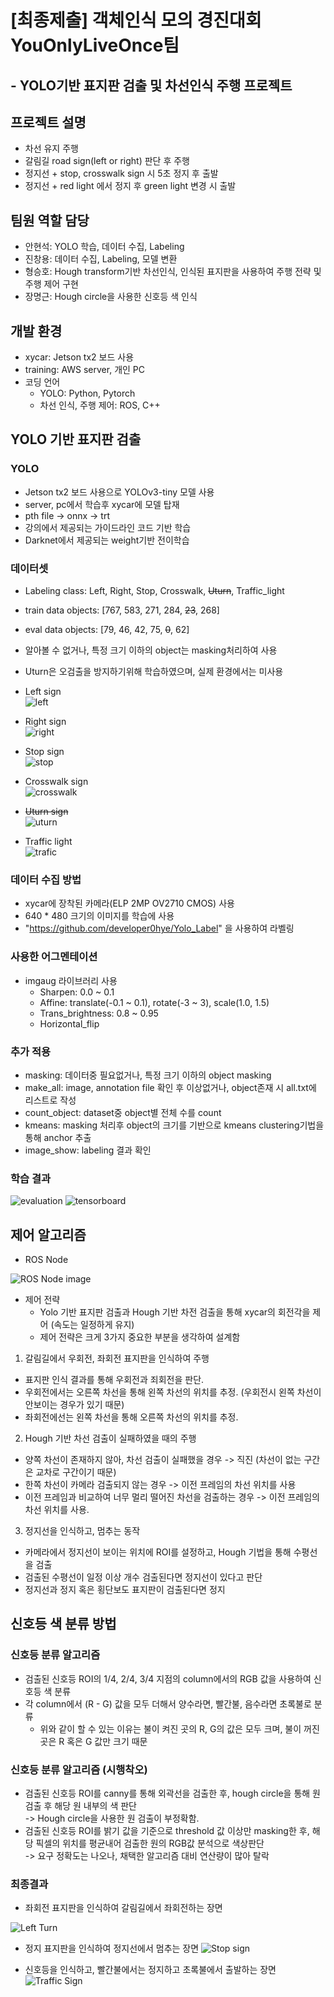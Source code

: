 # [최종제출] 객체인식 모의 경진대회 YouOnlyLiveOnce팀
## - YOLO기반 표지판 검출 및 차선인식 주행 프로젝트  

## 프로젝트 설명
- 차선 유지 주행
- 갈림길 road sign(left or right) 판단 후 주행
- 정지선 + stop, crosswalk sign 시 5초 정지 후 출발
- 정지선 + red light 에서 정지 후 green light 변경 시 출발

## 팀원 역할 담당
- 안현석: YOLO 학습, 데이터 수집, Labeling
- 진창용: 데이터 수집, Labeling, 모델 변환
- 형승호: Hough transform기반 차선인식, 인식된 표지판을 사용하여 주행 전략 및 주행 제어 구현
- 장명근: Hough circle을 사용한 신호등 색 인식 

## 개발 환경
- xycar: Jetson tx2 보드 사용
- training: AWS server, 개인 PC
- 코딩 언어
  - YOLO: Python, Pytorch
  - 차선 인식, 주행 제어: ROS, C++

## YOLO 기반 표지판 검출
### YOLO
- Jetson tx2 보드 사용으로 YOLOv3-tiny 모델 사용
- server, pc에서 학습후 xycar에 모델 탑재
- pth file -> onnx -> trt
- 강의에서 제공되는 가이드라인 코드 기반 학습
- Darknet에서 제공되는 weight기반 전이학습

### 데이터셋
- Labeling class: Left, Right, Stop, Crosswalk, ~~Uturn~~, Traffic_light  
- train data objects: [767, 583, 271, 284, ~~23~~, 268]  
- eval data objects: [79, 46, 42, 75, ~~0~~, 62]   
- 알아볼 수 없거나, 특정 크기 이하의 object는 masking처리하여 사용  
- Uturn은 오검출을 방지하기위해 학습하였으며, 실제 환경에서는 미사용
- Left sign  
![left](https://user-images.githubusercontent.com/42567320/215160123-76c039d4-3ebb-41cb-a5da-c167fa74ff71.png)

- Right sign  
![right](https://user-images.githubusercontent.com/42567320/215160139-0e901690-72b8-41a5-8b06-e89b47acccc4.png)

- Stop sign  
![stop](https://user-images.githubusercontent.com/42567320/215160166-0289b56f-b245-4d65-a0d2-ade6162c8e47.png)

- Crosswalk sign  
![crosswalk](https://user-images.githubusercontent.com/42567320/215160219-b6f91f9b-95b8-4e37-b521-284584e2547c.png)

- ~~Uturn sign~~  
![uturn](https://user-images.githubusercontent.com/42567320/215160241-20824526-6971-417d-9cfb-fc4af4080829.png)

- Traffic light  
![trafic](https://user-images.githubusercontent.com/42567320/215160258-60707c09-f568-4c56-a6a9-d4e75a14a182.png)


### 데이터 수집 방법
- xycar에 장착된 카메라(ELP 2MP OV2710 CMOS) 사용
- 640 * 480 크기의 이미지를 학습에 사용
- "https://github.com/developer0hye/Yolo_Label" 을 사용하여 라벨링 

### 사용한 어그멘테이션  
- imgaug 라이브러리 사용
  - Sharpen: 0.0 ~ 0.1  
  - Affine: translate(-0.1 ~ 0.1), rotate(-3 ~ 3), scale(1.0, 1.5)  
  - Trans_brightness: 0.8 ~ 0.95  
  - Horizontal_flip  

### 추가 적용
- masking: 데이터중 필요없거나, 특정 크기 이하의 object masking  
- make_all: image, annotation file 확인 후 이상없거나, object존재 시 all.txt에 리스트로 작성   
- count_object: dataset중 object별 전체 수를 count  
- kmeans: masking 처리후 object의 크기를 기반으로 kmeans clustering기법을 통해 anchor 추출  
- image_show: labeling 결과 확인  


### 학습 결과
![evaluation](https://user-images.githubusercontent.com/42567320/215160737-7ac445b2-d397-4769-8892-e00396903fb9.png)
![tensorboard](https://user-images.githubusercontent.com/42567320/215160297-05a0b4e5-a69b-4125-8534-ca884e95c5f3.png)

## 제어 알고리즘
- ROS Node

 ![ROS Node image](https://github.com/prgrms-ad-devcourse/ad-4-object-detection-project/blob/YouOnlyLiveOnce/Xycar_Control/Result%20Image/ROS%20Node.PNG)
- 제어 전략
  - Yolo 기반 표지판 검출과 Hough 기반 차전 검출을 통해 xycar의 회전각을 제어 (속도는 일정하게 유지)
  - 제어 전략은 크게 3가지 중요한 부분을 생각하여 설계함
  
1. 갈림길에서 우회전, 좌회전 표지판을 인식하여 주행
  - 표지판 인식 결과를 통해 우회전과 죄회전을 판단.
  - 우회전에서는 오른쪽 차선을 통해 왼쪽 차선의 위치를 추정. (우회전시 왼쪽 차선이 안보이는 경우가 있기 때문)
  - 좌회전에선는 왼쪽 차선을 통해 오른쪽 차선의 위치를 추정.
2. Hough 기반 차선 검출이 실패하였을 때의 주행
  - 양쪽 차선이 존재하지 않아, 차선 검출이 실패했을 경우 -> 직진 (차선이 없는 구간은 교차로 구간이기 때문)
  - 한쪽 차선이 카메라 검출되지 않는 경우 -> 이전 프레임의 차선 위치를 사용
  - 이전 프레임과 비교하여 너무 멀리 떨어진 차선을 검출하는 경우 -> 이전 프레임의 차선 위치를 사용.
3. 정지선을 인식하고, 멈추는 동작
  - 카메라에서 정지선이 보이는 위치에 ROI를 설정하고, Hough 기법을 통해 수평선을 검출
  - 검출된 수평선이 일정 이상 개수 검출된다면 정지선이 있다고 판단
  - 정지선과 정지 혹은 횡단보도 표지판이 검출된다면 정지



## 신호등 색 분류 방법
### 신호등 분류 알고리즘
- 검출된 신호등 ROI의 1/4, 2/4, 3/4 지점의 column에서의 RGB 값을 사용하여 신호등 색 분류
- 각 column에서 (R - G) 값을 모두 더해서 양수라면, 빨간불, 음수라면 초록불로 분류
  - 위와 같이 할 수 있는 이유는 불이 켜진 곳의 R, G의 값은 모두 크며, 불이 꺼진 곳은 R 혹은 G 값만 크기 때문

### 신호등 분류 알고리즘 (시행착오)
- 검출된 신호등 ROI를 canny를 통해 외곽선을 검출한 후, hough circle을 통해 원검출 후 해당 원 내부의 색 판단  
  -> Hough circle을 사용한 원 검출이 부정확함.
- 검출된 신호등 ROI를 밝기 값을 기준으로 threshold 값 이상만 masking한 후, 해당 픽셀의 위치를 평균내어 검출한 원의 RGB값 분석으로 색상판단  
  -> 요구 정확도는 나오나, 채택한 알고리즘 대비 연산량이 많아 탈락

### 최종결과
 - 좌회전 표지판을 인식하여 갈림길에서 좌회전하는 장면
 
 ![Left Turn](https://github.com/prgrms-ad-devcourse/ad-4-object-detection-project/blob/YouOnlyLiveOnce/Xycar_Control/Result%20Image/Left%20turn.gif)
 
 - 정지 표지판을 인식하여 정지선에서 멈추는 장면
 ![Stop sign](https://github.com/prgrms-ad-devcourse/ad-4-object-detection-project/blob/YouOnlyLiveOnce/Xycar_Control/Result%20Image/Stop%20Sign.gif)
 
 - 신호등을 인식하고, 빨간불에서는 정지하고 초록불에서 출발하는 장면
 ![Traffic Sign](https://github.com/prgrms-ad-devcourse/ad-4-object-detection-project/blob/YouOnlyLiveOnce/Xycar_Control/Result%20Image/Traffic%20light.gif)
